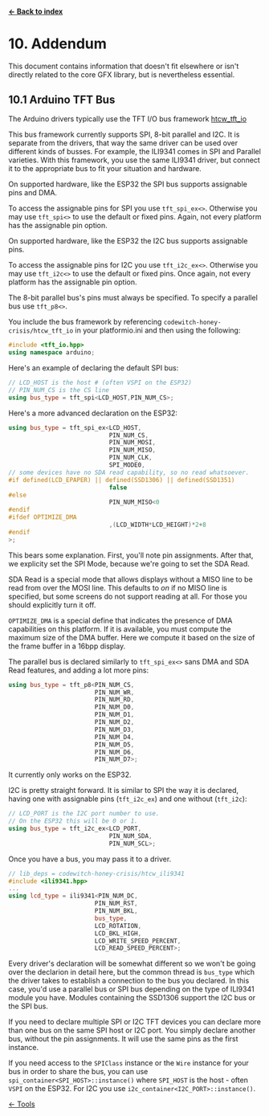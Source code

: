 #### [← Back to index](index.md)

<a name="10"></a>

# 10. Addendum

This document contains information that doesn't fit elsewhere or isn't directly related to the core GFX library, but is nevertheless essential.

<a name="10.1"></a>

## 10.1 Arduino TFT Bus

The Arduino drivers typically use the TFT I/O bus framework [htcw_tft_io](https://github.com/codewitch-honey-crisis/htcw_tft_io)

This bus framework currently supports SPI, 8-bit parallel and I2C. It is separate from the drivers, that way the same driver can be used over different kinds of busses. For example, the ILI9341 comes in SPI and Parallel varieties. With this framework, you use the same ILI9341 driver, but connect it to the appropriate bus to fit your situation and hardware.

On supported hardware, like the ESP32 the SPI bus supports assignable pins and DMA.

To access the assignable pins for SPI you use `tft_spi_ex<>`. Otherwise you may use `tft_spi<>` to use the default or fixed pins. Again, not every platform has the assignable pin option.

On supported hardware, like the ESP32 the I2C bus supports assignable pins.

To access the assignable pins for I2C you use `tft_i2c_ex<>`. Otherwise you may use `tft_i2c<>` to use the default or fixed pins. Once again, not every platform has the assignable pin option.

The 8-bit parallel bus's pins must always be specified. To specify a parallel bus use `tft_p8<>`.

You include the bus framework by referencing `codewitch-honey-crisis/htcw_tft_io` in your platformio.ini and then using the following:

```cpp
#include <tft_io.hpp>
using namespace arduino;
```

Here's an example of declaring the default SPI bus:

```cpp
// LCD_HOST is the host # (often VSPI on the ESP32)
// PIN_NUM_CS is the CS line
using bus_type = tft_spi<LCD_HOST,PIN_NUM_CS>;
```

Here's a more advanced declaration on the ESP32:

```cpp
using bus_type = tft_spi_ex<LCD_HOST,
                            PIN_NUM_CS,
                            PIN_NUM_MOSI,
                            PIN_NUM_MISO,
                            PIN_NUM_CLK,
                            SPI_MODE0,
// some devices have no SDA read capability, so no read whatsoever.
#if defined(LCD_EPAPER) || defined(SSD1306) || defined(SSD1351) 
                            false
#else
                            PIN_NUM_MISO<0
#endif
#ifdef OPTIMIZE_DMA
                            ,(LCD_WIDTH*LCD_HEIGHT)*2+8
#endif
>;
```
This bears some explanation. First, you'll note pin assignments. After that, we explicity set the SPI Mode, because we're going to set the SDA Read.

SDA Read is a special mode that allows displays without a MISO line to be read from over the MOSI line. This defaults to *on* if no MISO line is specified, but some screens do not support reading at all. For those you should explicitly turn it off.

`OPTIMIZE_DMA` is a special define that indicates the presence of DMA capabilities on this platform. If it is available, you must compute the maximum size of the DMA buffer. Here we compute it based on the size of the frame buffer in a 16bpp display.

The parallel bus is declared similarly to `tft_spi_ex<>` sans DMA and SDA Read features, and adding a lot more pins:

```cpp
using bus_type = tft_p8<PIN_NUM_CS,
                        PIN_NUM_WR,
                        PIN_NUM_RD,
                        PIN_NUM_D0,
                        PIN_NUM_D1,
                        PIN_NUM_D2,
                        PIN_NUM_D3,
                        PIN_NUM_D4,
                        PIN_NUM_D5,
                        PIN_NUM_D6,
                        PIN_NUM_D7>;
```
It currently only works on the ESP32.

I2C is pretty straight forward. It is similar to SPI the way it is declared, having one with assignable pins (`tft_i2c_ex`) and one without (`tft_i2c`):

```cpp
// LCD_PORT is the I2C port number to use.
// On the ESP32 this will be 0 or 1.
using bus_type = tft_i2c_ex<LCD_PORT,
                            PIN_NUM_SDA,
                            PIN_NUM_SCL>;
```
Once you have a bus, you may pass it to a driver.

```cpp
// lib_deps = codewitch-honey-crisis/htcw_ili9341
#include <ili9341.hpp>
...
using lcd_type = ili9341<PIN_NUM_DC,
                        PIN_NUM_RST,
                        PIN_NUM_BKL,
                        bus_type,
                        LCD_ROTATION,
                        LCD_BKL_HIGH,
                        LCD_WRITE_SPEED_PERCENT,
                        LCD_READ_SPEED_PERCENT>;
```

Every driver's declaration will be somewhat different so we won't be going over the declarion in detail here, but the common thread is `bus_type` which the driver takes to establish a connection to the bus you declared. In this case, you'd use a parallel bus or SPI bus depending on the type of ILI9341 module you have. Modules containing the SSD1306 support the I2C bus or the SPI bus.

If you need to declare multiple SPI or I2C TFT devices you can declare more than one bus on the same SPI host or I2C port. You simply declare another bus, without the pin assignments. It will use the same pins as the first instance.

If you need access to the `SPIClass` instance or the `Wire` instance for your bus in order to share the bus, you can use `spi_container<SPI_HOST>::instance()` where `SPI_HOST` is the host - often `VSPI` on the ESP32. For I2C you use `i2c_container<I2C_PORT>::instance()`.


[← Tools](tools.md)

